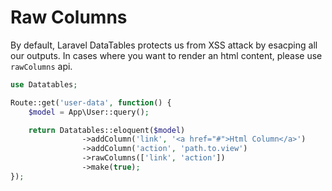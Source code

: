 # Raw Columns

By default, Laravel DataTables protects us from XSS attack by esacping all our outputs.
In cases where you want to render an html content, please use `rawColumns` api.


```php
use Datatables;

Route::get('user-data', function() {
	$model = App\User::query();

	return Datatables::eloquent($model)
				->addColumn('link', '<a href="#">Html Column</a>')
				->addColumn('action', 'path.to.view')
				->rawColumns(['link', 'action'])
				->make(true);
});
```

